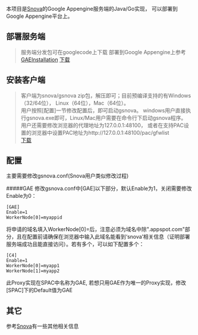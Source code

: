 本项目是[Snova](http://code.google.com/p/snova/)的Google Appengine服务端的Java/Go实现， 可以部署到Google Appengine平台上。

部署服务端
--------
> 服务端分发包可在googlecode上下载
> 部署到Google Appengine上参考[GAEInstallation](http://code.google.com/p/snova/wiki/GAEInstallation)
>[下载](http://code.google.com/p/snova/downloads/list)


安装客户端
--------
>客户端为snova/gsnova zip包，解压即可；目前预编译支持的有Windows（32/64位）， Linux（64位），Mac（64位）。   
用户按照[配置]一节修改配置后，即可启动gsnova。 windows用户直接执行gsnova.exe即可，Linux/Mac用户需要在命令行下启动gsnova程序。   
用户还需要修改浏览器的代理地址为127.0.0.1:48100， 或者在支持PAC设置的浏览器中设置PAC地址为http://127.0.0.1:48100/pac/gfwlist       
[下载](https://github.com/yinqiwen/gsnova/downloads)

配置
-------
主要需要修改gsnova.conf(Snova用户类似修改过程) 

#####GAE 
修改gsnova.conf中[GAE]以下部分，默认Enable为1，关闭需要修改Enable为0：   

    [GAE]   
    Enable=1   
    WorkerNode[0]=myappid   
将申请的域名填入WorkerNode[0]=后，注意必须为域名中除".appspot.com"部分，且在配置前请确保在浏览器中输入此域名能看到‘snova’相关信息（证明部署服务端成功且能直接访问）。若有多个，可以如下配置多个：

    [C4]   
    Enable=1   
    WorkerNode[0]=myapp1
    WorkerNode[1]=myapp2

此Proxy实现在SPAC中名称为GAE, 若想只用GAE作为唯一的Proxy实现，修改[SPAC]下的Default值为GAE


其它
-------
参考[Snova](http://code.google.com/p/snova/)有一些其他相关信息